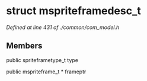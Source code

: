 # struct mspriteframedesc_t

*Defined at line 431 of ./common/com_model.h*

## Members

public spriteframetype_t type

public mspriteframe_t * frameptr



